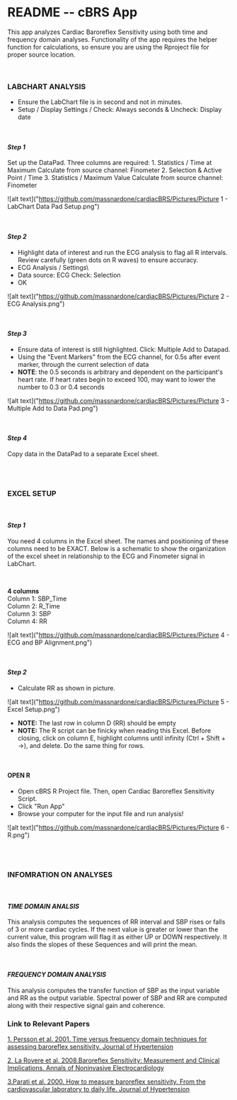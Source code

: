 # **README -- cBRS App**

This app analyzes Cardiac Baroreflex Sensitivity using both time and frequency domain analyses. Functionality of the app requires the helper function for calculations, so ensure you are using the Rproject file for proper source location.

<br>

### **LABCHART ANALYSIS**

-   Ensure the LabChart file is in second and not in minutes.
-   Setup / Display Settings / Check: Always seconds & Uncheck: Display date

<br>

#### *Step 1*

Set up the DataPad. Three columns are required: 1. Statistics / Time at Maximum Calculate from source channel: Finometer 2. Selection & Active Point / Time 3. Statistics / Maximum Value Calculate from source channel: Finometer

![alt text]("https://github.com/massnardone/cardiacBRS/Pictures/Picture 1 - LabChart Data Pad Setup.png")

<br>

#### *Step 2*

-   Highlight data of interest and run the ECG analysis to flag all R intervals. Review carefully (green dots on R waves) to ensure accuracy.
-   ECG Analysis / Settings\
-   Data source: ECG Check: Selection
-   OK

![alt text]("https://github.com/massnardone/cardiacBRS/Pictures/Picture 2 - ECG Analysis.png")

<br>

#### *Step 3*

-   Ensure data of interest is still highlighted. Click: Multiple Add to Datapad.
-   Using the "Event Markers" from the ECG channel, for 0.5s after event marker, through the current selection of data
-   **NOTE**: the 0.5 seconds is arbitrary and dependent on the participant's heart rate. If heart rates begin to exceed 100, may want to lower the number to 0.3 or 0.4 seconds

![alt text]("https://github.com/massnardone/cardiacBRS/Pictures/Picture 3 - Multiple Add to Data Pad.png")

<br>

#### *Step 4*

Copy data in the DataPad to a separate Excel sheet.

<br> <br>

### **EXCEL SETUP**

<br>

#### *Step 1*

You need 4 columns in the Excel sheet. The names and positioning of these columns need to be EXACT. Below is a schematic to show the organization of the excel sheet in relationship to the ECG and Finometer signal in LabChart.

<br>

**4 columns**\
Column 1: SBP_Time\
Column 2: R_Time\
Column 3: SBP\
Column 4: RR

![alt text]("https://github.com/massnardone/cardiacBRS/Pictures/Picture 4 - ECG and BP Alignment.png")

<br>

#### *Step 2*

-   Calculate RR as shown in picture.

![alt text]("https://github.com/massnardone/cardiacBRS/Pictures/Picture 5 - Excel Setup.png")

-   **NOTE:** The last row in column D (RR) should be empty
-   **NOTE:** The R script can be finicky when reading this Excel. Before closing, click on column E, highlight columns until infinity (Ctrl + Shift + →), and delete. Do the same thing for rows.

<br>

#### **OPEN R**

-   Open cBRS R Project file. Then, open Cardiac Baroreflex Sensitivity Script.
-   Click "Run App"
-   Browse your computer for the input file and run analysis!

![alt text]("https://github.com/massnardone/cardiacBRS/Pictures/Picture 6 - R.png")

<br> <br>

### **INFOMRATION ON ANALYSES**

<br>

#### *TIME DOMAIN ANALSIS*

This analysis computes the sequences of RR interval and SBP rises or falls of 3 or more cardiac cycles. If the next value is greater or lower than the current value, this program will flag it as either UP or DOWN respectively. It also finds the slopes of these Sequences and will print the mean.

<br>

#### *FREQUENCY DOMAIN ANALYSIS*

This analysis computes the transfer function of SBP as the input variable and RR as the output variable. Spectral power of SBP and RR are computed along with their respective signal gain and coherence.

### **Link to Relevant Papers**

[1. Persson et al. 2001. Time versus frequency domain techniques for assessing baroreflex sensitivity. Journal of Hypertension](https://journals.lww.com/jhypertension/Fulltext/2001/10000/Time_versus_frequency_domain_techniques_for.1.aspx?casa_token=EhhrI1I20o4AAAAA:9VxbF2BdMAkJ9GOWymoaU7NpDaMM3mjyitfQQUwHOcAMXfTC8ms5DE5lAHrkCGqRt3hLqGqpOCMPcKOV1VIyhFk)

[2. La Rovere et al. 2008.Baroreflex Sensitivity: Measurement and Clinical Implications. Annals of Noninvasive Electrocardiology](https://onlinelibrary.wiley.com/doi/10.1111/j.1542-474X.2008.00219.x)

[3.Parati et al. 2000. How to measure baroreflex sensitivity. From the cardiovascular laboratory to daily life. Journal of Hypertension](https://journals.lww.com/jhypertension/Fulltext/2000/18010/How_to_measure_baroreflex_sensitivity__from_the.3.aspx?casa_token=X_SgZCooRmUAAAAA:4d5DTHrjQ35izXTWWoQkpN24gbdojNppdS4CaVPc3QJ1MBbjkIr_02JBvHnQTIUi1QEUpGOHdrbGzzH1tYRQpOg)
